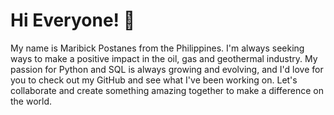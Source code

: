 # Hi Everyone! :wave:

My name is Maribick Postanes from the Philippines. I'm always seeking ways to make a positive impact in the oil, gas and geothermal industry. My passion for Python and SQL is always growing and evolving, and I'd love for you to check out my GitHub and see what I've been working on. Let's collaborate and create something amazing together to make a difference on the world.
